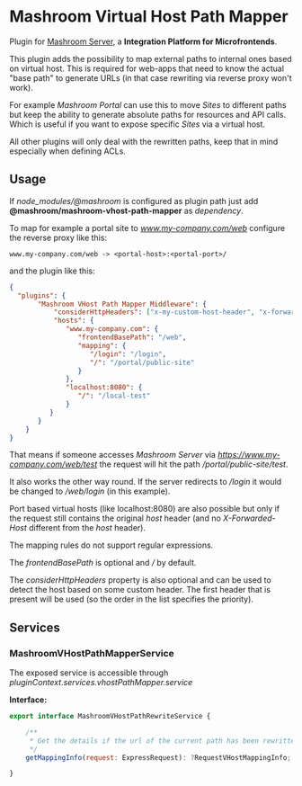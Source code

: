 
# Mashroom Virtual Host Path Mapper

Plugin for [Mashroom Server](https://www.mashroom-server.com), a **Integration Platform for Microfrontends**.

This plugin adds the possibility to map external paths to internal ones based on virtual host.
This is required for web-apps that need to know the actual "base path" to generate URLs (in that case rewriting via reverse proxy won't work).

For example *Mashroom Portal* can use this to move *Sites* to different paths but keep the ability to generate
absolute paths for resources and API calls. Which is useful if you want to expose specific *Sites* via a virtual host.

All other plugins will only deal with the rewritten paths, keep that in mind especially when defining ACLs.

## Usage

If *node_modules/@mashroom* is configured as plugin path just add **@mashroom/mashroom-vhost-path-mapper** as *dependency*.

To map for example a portal site to *www.my-company.com/web* configure the reverse proxy like this:

    www.my-company.com/web -> <portal-host>:<portal-port>/

and the plugin like this:

```json
{
  "plugins": {
       "Mashroom VHost Path Mapper Middleware": {
           "considerHttpHeaders": ["x-my-custom-host-header", "x-forwarded-host"],
           "hosts": {
              "www.my-company.com": {
                 "frontendBasePath": "/web",
                 "mapping": {
                    "/login": "/login",
                    "/": "/portal/public-site"
                 }
              },
              "localhost:8080": {
                 "/": "/local-test"
              }
          }
       }
    }
}
```

That means if someone accesses *Mashroom Server* via *https://www.my-company.com/web/test* the request will hit
the path */portal/public-site/test*.

It also works the other way round. If the server redirects to */login* it would be changed to */web/login* (in this example).

Port based virtual hosts (like localhost:8080) are also possible but only if the request still contains the original *host* header
(and no *X-Forwarded-Host* different from the *host* header).

The mapping rules do not support regular expressions.

The *frontendBasePath* is optional and */* by default.

The *considerHttpHeaders* property is also optional and can be used to detect the host based on some custom header.
The first header that is present will be used (so the order in the list specifies the priority).

## Services

### MashroomVHostPathMapperService

The exposed service is accessible through _pluginContext.services.vhostPathMapper.service_

**Interface:**

```js
export interface MashroomVHostPathRewriteService {

    /**
     * Get the details if the url of the current path has been rewritten
     */
    getMappingInfo(request: ExpressRequest): ?RequestVHostMappingInfo;

}
```
